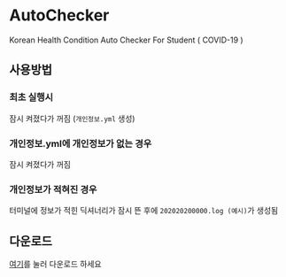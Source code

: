 # AutoChecker
Korean Health Condition Auto Checker For Student ( COVID-19 )

## 사용방법

### 최초 실행시

잠시 켜졌다가 꺼짐 (`개인정보.yml` 생성)

### 개인정보.yml에 개인정보가 없는 경우

잠시 켜졌다가 꺼짐

### 개인정보가 적혀진 경우

터미널에 정보가 적힌 딕셔너리가 잠시 뜬 후에 `202020200000.log (예시)`가 생성됨

## 다운로드

[여기](https://github.com/myoung2namur/AutoChecker/releases)를 눌러 다운로드 하세요
